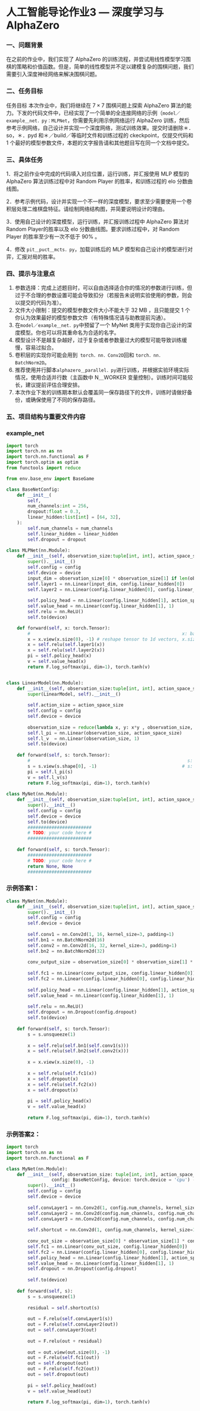 # 人工智能导论作业3 — 深度学习与 AlphaZero



### 一、问题背景

在之前的作业中，我们实现了 AlphaZero 的训练流程，并尝试用线性模型学习围棋的策略和价值函数。但是，简单的线性模型并不足以建模复杂的围棋问题，我们需要引入深度神经网络来解决围棋问题。

### 二、任务目标

任务目标 本次作业中，我们将继续在 $7 \times 7$ 围棋问题上探索 AlphaZero 算法的能力。下发的代码文件中，已经实现了一个简单的全连接网络的示例（`model／example＿net．py：MLPNet`，你需要先利用示例网络运行 AlphaZero 训练，然后参考示例网络，自己设计并实现一个深度网络，测试训练效果。提交时请删除＊．so，＊．pyd 和＊／build／等临时文件和训练过程的 ckeckpoint，仅提交代码和 1 个最好的模型参数文件，本题的文字报告请和其他题目写在同一个文档中提交。

### 三、具体任务

1．将之前作业中完成的代码填入对应位置，运行训练，并汇报使用 MLP 模型的 AlphaZero 算法训练过程中对 Random Player 的胜率，和训练过程的 elo 分数曲线图。

2．参考示例代码，设计并实现一个不一样的深度模型，要求至少需要使用一个卷积层处理二维棋盘特征。请绘制网络结构图，并简要说明设计的理由。

3．使用自己设计的深度模型，运行训练，并汇报训练过程中 AlphaZero 算法对 Random Player的胜率以及 elo 分数曲线图。要求训练过程中，对 Random Player 的胜率至少有一次不低于 $90 \%$ 。

4．修改 `pit＿puct＿mcts．py`，加载训练后的 MLP 模型和自己设计的模型进行对弈，汇报对局的胜率。



### 四、提示与注意点

1. 参数选择：完成上述题目时，可以自由选择适合你的情况的参数进行训练，但过于不合理的参数设置可能会导致扣分（若报告未说明实验使用的参数，则会以提交的代码为准）。
2. 文件大小限制：提交的模型参数文件大小不能大于 32 MB ，且只能提交 1 个你认为效果最好的模型参数文件（有特殊情况请与助教提前沟通）。
3. 在` model／example＿net．py `中预留了一个 MyNet 类用于实现你自己设计的深度模型。你也可以将其重命名为合适的名字。
4. 模型设计不是越复杂越好，过于复杂或者参数量过大的模型可能导致训练缓慢，容易过拟合。
5. 卷积层的实现你可能会用到` torch．nn．Conv2D`回和 `torch．nn．BatchNorm2D`。
6. 推荐使用并行脚本`alphazero＿parallel．py`进行训练，并根据实验环境实际情况，使用合适并行数（主函数中 N＿WORKER 变量控制）。训练时间可能较长，建议提前评估合理安排。
7. 本次作业下发的训练期本默认会覆盖同一保存路径下的文件，训练时请做好备份，或确保使用了不同的保存路径。



### 五、项目结构与重要文件内容

### example_net

```py
import torch
import torch.nn as nn
import torch.nn.functional as F
import torch.optim as optim
from functools import reduce

from env.base_env import BaseGame

class BaseNetConfig:
    def __init__(
        self, 
        num_channels:int = 256,
        dropout:float = 0.3,
        linear_hidden:list[int] = [64, 32],
    ):
        self.num_channels = num_channels
        self.linear_hidden = linear_hidden
        self.dropout = dropout
        
class MLPNet(nn.Module):
    def __init__(self, observation_size:tuple[int, int], action_space_size:int, config:BaseNetConfig, device:torch.device='cpu'):
        super().__init__()
        self.config = config
        self.device = device
        input_dim = observation_size[0] * observation_size[1] if len(observation_size) == 2 else observation_size[0]
        self.layer1 = nn.Linear(input_dim, config.linear_hidden[0])
        self.layer2 = nn.Linear(config.linear_hidden[0], config.linear_hidden[1])
        
        self.policy_head = nn.Linear(config.linear_hidden[1], action_space_size)
        self.value_head = nn.Linear(config.linear_hidden[1], 1)
        self.relu = nn.ReLU()
        self.to(device)

    def forward(self, x: torch.Tensor):
        #                                                         x: batch_size x board_x x board_y
        x = x.view(x.size(0), -1) # reshape tensor to 1d vectors, x.size(0) is batch size
        x = self.relu(self.layer1(x))
        x = self.relu(self.layer2(x))
        pi = self.policy_head(x)
        v = self.value_head(x)
        return F.log_softmax(pi, dim=1), torch.tanh(v)


class LinearModel(nn.Module):
    def __init__(self, observation_size:tuple[int, int], action_space_size:int, config:BaseNetConfig, device:torch.device='cpu'):
        super(LinearModel, self).__init__()
        
        self.action_size = action_space_size
        self.config = config
        self.device = device
        
        observation_size = reduce(lambda x, y: x*y , observation_size, 1)
        self.l_pi = nn.Linear(observation_size, action_space_size)
        self.l_v  = nn.Linear(observation_size, 1)
        self.to(device)
    
    def forward(self, s: torch.Tensor):
        #                                                           s: batch_size x board_x x board_y
        s = s.view(s.shape[0], -1)                                # s: batch_size x (board_x * board_y)
        pi = self.l_pi(s)
        v = self.l_v(s)
        return F.log_softmax(pi, dim=1), torch.tanh(v)
    
class MyNet(nn.Module):
    def __init__(self, observation_size:tuple[int, int], action_space_size:int, config:BaseNetConfig, device:torch.device='cpu'):
        super().__init__()
        self.config = config
        self.device = device
        self.to(device)
        ########################
        # TODO: your code here #
        ########################
    
    def forward(self, s: torch.Tensor):
        ########################
        # TODO: your code here #
        return None, None
        ########################
```

### 示例答案1：

```py
class MyNet(nn.Module):
    def __init__(self, observation_size:tuple[int, int], action_space_size:int, config:BaseNetConfig, device:torch.device='cpu'):
        super().__init__()
        self.config = config
        self.device = device
        
        self.conv1 = nn.Conv2d(1, 16, kernel_size=3, padding=1)
        self.bn1 = nn.BatchNorm2d(16)
        self.conv2 = nn.Conv2d(16, 32, kernel_size=3, padding=1)
        self.bn2 = nn.BatchNorm2d(32)
        
        conv_output_size = observation_size[0] * observation_size[1] * 32
        
        self.fc1 = nn.Linear(conv_output_size, config.linear_hidden[0])
        self.fc2 = nn.Linear(config.linear_hidden[0], config.linear_hidden[1])
        
        self.policy_head = nn.Linear(config.linear_hidden[1], action_space_size)
        self.value_head = nn.Linear(config.linear_hidden[1], 1)
        
        self.relu = nn.ReLU()
        self.dropout = nn.Dropout(config.dropout)
        self.to(device)
    
    def forward(self, s: torch.Tensor):
        s = s.unsqueeze(1)
        
        x = self.relu(self.bn1(self.conv1(s)))
        x = self.relu(self.bn2(self.conv2(x)))
        
        x = x.view(x.size(0), -1)
        
        x = self.relu(self.fc1(x))
        x = self.dropout(x)
        x = self.relu(self.fc2(x))
        x = self.dropout(x)
        
        pi = self.policy_head(x)
        v = self.value_head(x)
        
        return F.log_softmax(pi, dim=1), torch.tanh(v)
```

### 示例答案2：

```py
import torch
import torch.nn as nn
import torch.nn.functional as F

class MyNet(nn.Module):
    def __init__(self, observation_size: tuple[int, int], action_space_size: int,
                 config: BaseNetConfig, device: torch.device = 'cpu') -> None:
        super().__init__()
        self.config = config
        self.device = device
        
        self.convLayer1 = nn.Conv2d(1, config.num_channels, kernel_size=3, stride=1, padding=1)
        self.convLayer2 = nn.Conv2d(config.num_channels, config.num_channels, kernel_size=3, stride=1, padding=1)
        self.convLayer3 = nn.Conv2d(config.num_channels, config.num_channels, kernel_size=3, stride=1, padding=1)
        
        self.shortcut = nn.Conv2d(1, config.num_channels, kernel_size=1)
        
        conv_out_size = observation_size[0] * observation_size[1] * config.num_channels
        self.fc1 = nn.Linear(conv_out_size, config.linear_hidden[0])
        self.fc2 = nn.Linear(config.linear_hidden[0], config.linear_hidden[1])
        self.policy_head = nn.Linear(config.linear_hidden[1], action_space_size)
        self.value_head = nn.Linear(config.linear_hidden[1], 1)
        self.dropout = nn.Dropout(config.dropout)
        
        self.to(device)
    
    def forward(self, s):
        s = s.unsqueeze(1)
        
        residual = self.shortcut(s)
        
        out = F.relu(self.convLayer1(s))
        out = F.relu(self.convLayer2(out))
        out = self.convLayer3(out)
        
        out = F.relu(out + residual)
        
        out = out.view(out.size(0), -1)
        out = F.relu(self.fc1(out))
        out = self.dropout(out)
        out = F.relu(self.fc2(out))
        out = self.dropout(out)
        
        pi = self.policy_head(out)
        v = self.value_head(out)
        
        return F.log_softmax(pi, dim=1), torch.tanh(v)
```

